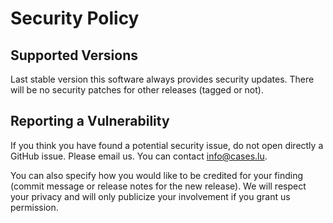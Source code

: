 # Security Policy

## Supported Versions

Last stable version this software always provides security updates.
There will be no security patches for other releases (tagged or not).

## Reporting a Vulnerability

If you think you have found a potential security issue, do not open
directly a GitHub issue. Please email us. You can contact
[info@cases.lu](mailto:info@cases.lu).

You can also specify how you would like to be credited for your finding
(commit message or release notes for the new release). We will
respect your privacy and will only publicize your involvement if you
grant us permission.
